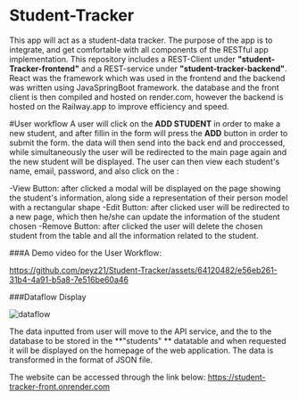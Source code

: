 # Student-Tracker
This app will act as a student-data tracker. The purpose of the app is to integrate, and get comfortable with all components of the RESTful app implementation. This repository includes a REST-Client under **"student-Tracker-frontend"** and a REST-service under **"student-tracker-backend"**. React was the framework which was used in the frontend and the backend was written using JavaSpringBoot framework. the database and the front client is then compiled and hosted on render.com, however the backend is hosted on the Railway.app to improve efficiency and speed.


#User workflow
A user will click on the **ADD STUDENT** in order to make a new student, and after fillin in the form will press the **ADD**  button in order to submit the form. the data will then send into the back end and proccessed, while simultaneously the user will be redirected to the main page again and the new student will be displayed.
The user can then view each student's name, email, password, and also click on the :

  -View Button: after clicked a modal will be displayed on the page showing the student's information, along side a representation of their person model with a rectangular shape
  -Edit Button: after clicked user will be redirected to a new page, which then he/she can update the information of the student chosen
  -Remove Button: after clicked the user will delete the chosen student from the table and all the information related to the student.
  
###A Demo video for the User Workflow:

https://github.com/peyz21/Student-Tracker/assets/64120482/e56eb261-31b4-4a91-b5a8-7e516be60a46


###Dataflow Display

![dataflow](https://github.com/peyz21/Student-Tracker/assets/64120482/2d49b6ad-6d63-4589-a2e4-edf651ccf5d0)

The data inputted from user will move to the API service, and the to the database to be stored in the **"students" ** datatable and when requested it will be displayed on the homepage of the web application. The data is transformed in the format of JSON file. 


The website can be accessed through the link below: 
https://student-tracker-front.onrender.com
